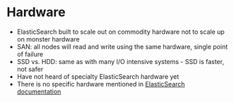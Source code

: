 # Hardware #

* ElasticSearch built to scale out on commodity hardware not to scale up on monster hardware
* SAN: all nodes will read and write using the same hardware, single point of failure
* SSD vs. HDD: same as with many I/O intensive systems - SSD is faster, not safer
* Have not heard of specialty ElasticSearch hardware yet
* There is no specific hardware mentioned in <a href="https://www.elastic.co/guide/en/elasticsearch/guide/current/hardware.html" target="_blank">ElasticSearch documentation</a>